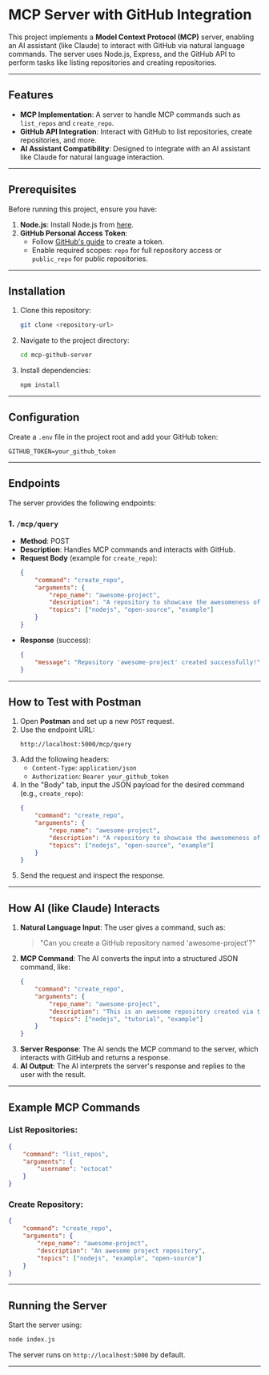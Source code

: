# MCP Server with GitHub Integration

This project implements a **Model Context Protocol (MCP)** server, enabling an AI assistant (like Claude) to interact with GitHub via natural language commands. The server uses Node.js, Express, and the GitHub API to perform tasks like listing repositories and creating repositories.

---

## Features
- **MCP Implementation**: A server to handle MCP commands such as `list_repos` and `create_repo`.
- **GitHub API Integration**: Interact with GitHub to list repositories, create repositories, and more.
- **AI Assistant Compatibility**: Designed to integrate with an AI assistant like Claude for natural language interaction.

---

## Prerequisites
Before running this project, ensure you have:
1. **Node.js**: Install Node.js from [here](https://nodejs.org/).
2. **GitHub Personal Access Token**:
   - Follow [GitHub's guide](https://docs.github.com/en/rest/authentication/authenticating-to-the-rest-api) to create a token.
   - Enable required scopes: `repo` for full repository access or `public_repo` for public repositories.

---

## Installation
1. Clone this repository:
   ```bash
   git clone <repository-url>
   ```
2. Navigate to the project directory:
   ```bash
   cd mcp-github-server
   ```
3. Install dependencies:
   ```bash
   npm install
   ```

---

## Configuration
Create a `.env` file in the project root and add your GitHub token:
   ```
   GITHUB_TOKEN=your_github_token
   ```

---

## Endpoints
The server provides the following endpoints:

### 1. `/mcp/query`
- **Method**: POST
- **Description**: Handles MCP commands and interacts with GitHub.
- **Request Body** (example for `create_repo`):
  ```json
  {
      "command": "create_repo",
      "arguments": {
          "repo_name": "awesome-project",
          "description": "A repository to showcase the awesomeness of Node.js projects.",
          "topics": ["nodejs", "open-source", "example"]
      }
  }
  ```
- **Response** (success):
  ```json
  {
      "message": "Repository 'awesome-project' created successfully!"
  }
  ```

---

## How to Test with Postman
1. Open **Postman** and set up a new `POST` request.
2. Use the endpoint URL:
   ```
   http://localhost:5000/mcp/query
   ```
3. Add the following headers:
   - `Content-Type`: `application/json`
   - `Authorization`: `Bearer your_github_token`
4. In the "Body" tab, input the JSON payload for the desired command (e.g., `create_repo`):
   ```json
   {
       "command": "create_repo",
       "arguments": {
           "repo_name": "awesome-project",
           "description": "A repository to showcase the awesomeness of Node.js projects.",
           "topics": ["nodejs", "open-source", "example"]
       }
   }
   ```
5. Send the request and inspect the response.

---

## How AI (like Claude) Interacts
1. **Natural Language Input**: The user gives a command, such as:
   > "Can you create a GitHub repository named 'awesome-project'?"
2. **MCP Command**: The AI converts the input into a structured JSON command, like:
   ```json
   {
       "command": "create_repo",
       "arguments": {
           "repo_name": "awesome-project",
           "description": "This is an awesome repository created via the MCP server.",
           "topics": ["nodejs", "tutorial", "example"]
       }
   }
   ```
3. **Server Response**: The AI sends the MCP command to the server, which interacts with GitHub and returns a response.
4. **AI Output**: The AI interprets the server's response and replies to the user with the result.

---

## Example MCP Commands
### List Repositories:
```json
{
    "command": "list_repos",
    "arguments": {
        "username": "octocat"
    }
}
```

### Create Repository:
```json
{
    "command": "create_repo",
    "arguments": {
        "repo_name": "awesome-project",
        "description": "An awesome project repository",
        "topics": ["nodejs", "example", "open-source"]
    }
}
```

---

## Running the Server
Start the server using:
```bash
node index.js
```
The server runs on `http://localhost:5000` by default.

---
